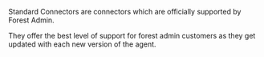 Standard Connectors are connectors which are officially supported by Forest Admin.

They offer the best level of support for forest admin customers as they get updated with each new version of the agent.

